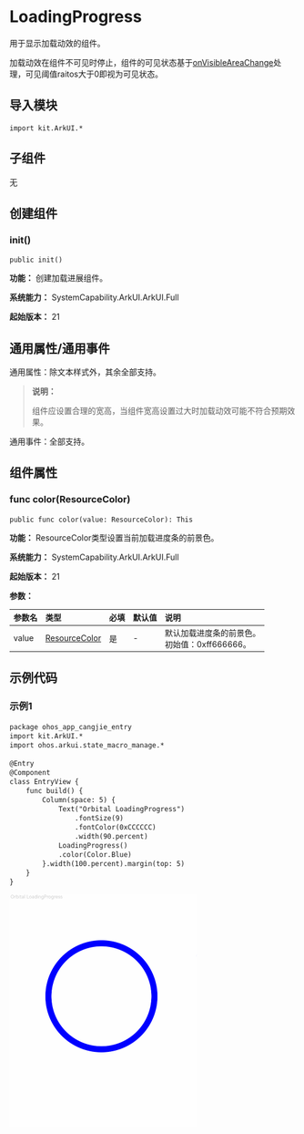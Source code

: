 # LoadingProgress

用于显示加载动效的组件。

加载动效在组件不可见时停止，组件的可见状态基于[onVisibleAreaChange](./cj-ui-framework.md#func-onvisibleareachangearea-area-raitos-raitos---unit)处理，可见阈值raitos大于0即视为可见状态。

## 导入模块

```cangjie
import kit.ArkUI.*
```

## 子组件

无

## 创建组件

### init()

```cangjie
public init()
```

**功能：** 创建加载进展组件。

**系统能力：** SystemCapability.ArkUI.ArkUI.Full

**起始版本：** 21

## 通用属性/通用事件

通用属性：除文本样式外，其余全部支持。

> **说明：**
>
> 组件应设置合理的宽高，当组件宽高设置过大时加载动效可能不符合预期效果。

通用事件：全部支持。

## 组件属性

### func color(ResourceColor)

```cangjie
public func color(value: ResourceColor): This
```

**功能：** ResourceColor类型设置当前加载进度条的前景色。

**系统能力：** SystemCapability.ArkUI.ArkUI.Full

**起始版本：** 21

**参数：**

|参数名|类型|必填|默认值|说明|
|:---|:---|:---|:---|:---|
|value|[ResourceColor](../BasicServicesKit/cj-apis-base.md#interface-resourcecolor)|是|-|默认加载进度条的前景色。<br>初始值：0xff666666。|

## 示例代码

### 示例1

<!-- run -->

```cangjie
package ohos_app_cangjie_entry
import kit.ArkUI.*
import ohos.arkui.state_macro_manage.*

@Entry
@Component
class EntryView {
    func build() {
        Column(space: 5) {
            Text("Orbital LoadingProgress")
                .fontSize(9)
                .fontColor(0xCCCCCC)
                .width(90.percent)
            LoadingProgress()
            .color(Color.Blue)
        }.width(100.percent).margin(top: 5)
    }
}
```

![loading_progress_1](figures/Loadingprogress_1.gif)
